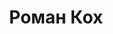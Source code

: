 ---
layout: home
title: Роман Кох
description: Умничаю про e-commerce, менеджмент и продуктивность.
---